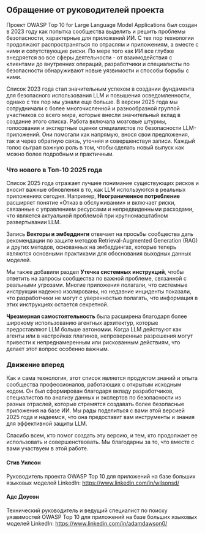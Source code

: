## Обращение от руководителей проекта

Проект OWASP Top 10 for Large Language Model Applications был создан в 2023 году как попытка сообщества выделить и решить проблемы безопасности, характерные для приложений ИИ. С тех пор технологии продолжают распространяться по отраслям и приложениям, а вместе с ними и сопутствующие риски. По мере того как ИИ все глубже внедряется во все сферы деятельности - от взаимодействия с клиентами до внутренних операций, разработчики и специалисты по безопасности обнаруживают новые уязвимости и способы борьбы с ними.

Список 2023 года стал значительным успехом в создании фундамента для безопасного использования LLM и повышения осведомленности, однако с тех пор мы узнали еще больше. В версии 2025 года мы сотрудничали с более многочисленной и разнообразной группой участников со всего мира, которые внесли значительный вклад в создание этого списка. Работа включала мозговые штурмы, голосования и экспертные оценки специалистов по безопасности LLM-приложений. Они помогали как напрямую, внося свои предложения, так и через обратную связь, уточняя и совершенствуя записи. Каждый голос сыграл важную роль в том, чтобы сделать новый выпуск как можно более подробным и практичным.

### Что нового в Топ-10 2025 года

Список 2025 года отражает лучшее понимание существующих рисков и вносит важные обновления в то, как LLM используются в реальных приложениях сегодня. Например, **Неограниченное потребление** расширяет понятие «Отказ в обслуживании» и включает риски, связанные с управлением ресурсами и непредвиденными расходами, что является актуальной проблемой при крупномасштабном развертывании LLM.

Запись **Векторы и эмбеддинги** отвечает на просьбы сообщества дать рекомендации по защите методов Retrieval-Augmented Generation (RAG) и других методов, основанных на эмбеддингах, которые теперь являются основными практиками для обоснования выходных данных моделей.

Мы также добавили раздел **Утечка системных инструкций**, чтобы ответить на запросы сообщества по важной проблеме, связанной с реальными угрозами. Многие приложения полагали, что системные инструкции надежно изолированы, но недавние инциденты показали, что разработчики не могут с уверенностью полагать, что информация в этих инструкциях остается секретной.

**Чрезмерная самостоятельность** была расширена благодаря более широкому использованию агентных архитектур, которые предоставляют LLM больше автономии. Когда LLM действуют как агенты или в настройках плагинов, непроверенные разрешения могут привести к непреднамеренным или рискованным действиям, что делает этот вопрос особенно важным.

### Движение вперед

Как и сама технология, этот список является продуктом знаний и опыта сообщества профессионалов, работающих с открытым исходным кодом. Он был сформирован благодаря вкладу разработчиков, специалистов по анализу данных и экспертов по безопасности из разных отраслей, которые стремятся создавать более безопасные приложения на базе ИИ. Мы рады поделиться с вами этой версией 2025 года и надеемся, что она предоставит вам инструменты и знания для эффективной защиты LLM.

Спасибо всем, кто помог создать эту версию, и тем, кто продолжает ее использовать и совершенствовать. Мы благодарны за то, что вместе с вами участвуем в этой работе.


#### Стив Уилсон
Руководитель проекта
OWASP Top 10 для приложений на базе больших языковых моделей
LinkedIn: https://www.linkedin.com/in/wilsonsd/

#### Адс Доусон
Технический руководитель и ведущий специалист по поиску уязвимостей
OWASP Top 10 для приложений на базе больших языковых моделей
LinkedIn: https://www.linkedin.com/in/adamdawson0/
